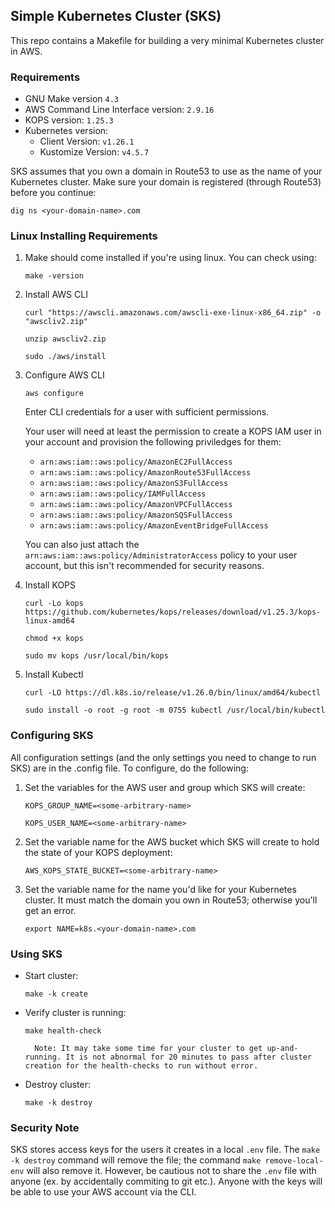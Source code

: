 ## Simple Kubernetes Cluster (SKS)

This repo contains a Makefile for building a very minimal Kubernetes cluster in AWS.

### Requirements

* GNU Make version ```4.3```
* AWS Command Line Interface version: ```2.9.16```
* KOPS version: ```1.25.3```
* Kubernetes version: 
    * Client Version: ```v1.26.1```
    * Kustomize Version: ```v4.5.7```

SKS assumes that you own a domain in Route53 to use as the name of your Kubernetes cluster. Make sure your domain is registered (through Route53) before you continue:

```dig ns <your-domain-name>.com```
    
### Linux Installing Requirements

1. Make should come installed if you're using linux. You can check using:
    
    ```make -version```
   
2. Install AWS CLI
    
    ```curl "https://awscli.amazonaws.com/awscli-exe-linux-x86_64.zip" -o "awscliv2.zip"```
    
    ```unzip awscliv2.zip```
    
    ```sudo ./aws/install```
   
3. Configure AWS CLI
    
    ```aws configure```
    
    Enter CLI credentials for a user with sufficient permissions. 
    
    Your user will need at least the permission to create a KOPS IAM user in your account and provision the following priviledges for them:
    
   * ```arn:aws:iam::aws:policy/AmazonEC2FullAccess```
   * ```arn:aws:iam::aws:policy/AmazonRoute53FullAccess```
   * ```arn:aws:iam::aws:policy/AmazonS3FullAccess```
   * ```arn:aws:iam::aws:policy/IAMFullAccess```
   * ```arn:aws:iam::aws:policy/AmazonVPCFullAccess```
   * ```arn:aws:iam::aws:policy/AmazonSQSFullAccess```
   * ```arn:aws:iam::aws:policy/AmazonEventBridgeFullAccess```

    You can also just attach the ```arn:aws:iam::aws:policy/AdministratorAccess``` policy to your user account, but this isn't recommended for security reasons.
   
4. Install KOPS
    
    ```curl -Lo kops https://github.com/kubernetes/kops/releases/download/v1.25.3/kops-linux-amd64```
    
    ```chmod +x kops```
    
    ```sudo mv kops /usr/local/bin/kops```

5. Install Kubectl
    
    ```curl -LO https://dl.k8s.io/release/v1.26.0/bin/linux/amd64/kubectl```
    
    ```sudo install -o root -g root -m 0755 kubectl /usr/local/bin/kubectl```

### Configuring SKS

All configuration settings (and the only settings you need to change to run SKS) are in the .config file. To configure, do the following:

1. Set the variables for the AWS user and group which SKS will create:
    
    ```KOPS_GROUP_NAME=<some-arbitrary-name>```
    
    ```KOPS_USER_NAME=<some-arbitrary-name>```

2. Set the variable name for the AWS bucket which SKS will create to hold the state of your KOPS deployment:
    
    ```AWS_KOPS_STATE_BUCKET=<some-arbitrary-name>```

3. Set the variable name for the name you'd like for your Kubernetes cluster. It must match the domain you own in Route53; otherwise you'll get an error.
        
    ```export NAME=k8s.<your-domain-name>.com```

### Using SKS

* Start cluster:

    ```make -k create```

* Verify cluster is running:

    ```make health-check```

        Note: It may take some time for your cluster to get up-and-running. It is not abnormal for 20 minutes to pass after cluster creation for the health-checks to run without error.

* Destroy cluster: 
  
    ```make -k destroy```

### Security Note

SKS stores access keys for the users it creates in a local ```.env``` file. The ```make -k destroy``` command will remove the file; the command ```make remove-local-env``` will also remove it. However, be cautious not to share the ```.env``` file with anyone (ex. by accidentally commiting to git etc.). Anyone with the keys will be able to use your AWS account via the CLI.